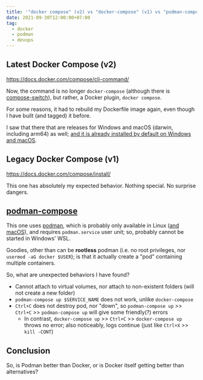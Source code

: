 ```yaml
---
title: '"docker compose" (v2) vs "docker-compose" (v1) vs "podman-compose" - which one to choose?'
date: 2021-09-30T12:00:00+07:00
tag:
  - docker
  - podman
  - devops
---
```


## Latest Docker Compose (v2)

<https://docs.docker.com/compose/cli-command/>

Now, the command is no longer `docker-compose` (although there is [compose-switch](https://github.com/docker/compose-switch)), but rather, a Docker plugin, `docker compose`.

For some reasons, it had to rebuild my Dockerfile image again, even though I have built (and tagged) it before.

I saw that there that are releases for Windows and macOS (darwin, including arm64) as well; [and it is already installed by default on Windows and macOS](https://docs.docker.com/compose/cli-command/#install-on-mac-and-windows).

<!-- excerpt -->

## Legacy Docker Compose (v1)

<https://docs.docker.com/compose/install/>

This one has absolutely my expected behavior. Nothing special. No surprise dangers.

## [podman-compose](https://wiki.archlinux.org/title/Podman#Docker_Compose)

This one uses [podman](https://podman.io/), which is probably only available in Linux ([and macOS](https://podman.io/blogs/2021/09/06/podman-on-macs.html)), and requires `podman.service` user unit; so, probably cannot be started in Windows' WSL.

Goodies, other than can be **rootless** podman (i.e. no root privileges, nor `usermod -aG docker $USER`); is that it actually create a "pod" containing multiple containers.

So, what are unexpected behaviors I have found?

- Cannot attach to virtual volumes, nor attach to non-existent folders (will not create a new folder)
- `podman-compose up $SERVICE_NAME` does not work, unlike `docker-compose`
- `Ctrl+C` does not destroy pod, nor "down", so `podman-compose up` >> `Ctrl+C` >> `podman-compose up` will give some friendly(?) errors
  - In contrast, `docker-compose up` >> `Ctrl+C` >> `docker-compose up` throws no error; also noticeably, logs  continue (just like `Ctrl+X` >> `kill -CONT`)

## Conclusion

So, is Podman better than Docker, or is Docker itself getting better than alternatives?
